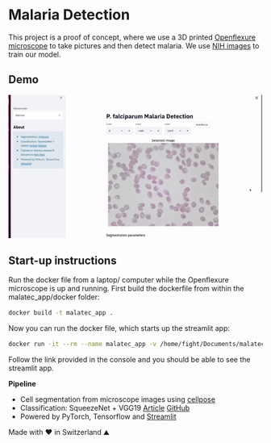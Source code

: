 # Malaria Detection  

This project is a proof of concept, where we use a 3D printed [Openflexure microscope](https://openflexure.org/) to take pictures and then detect malaria. We use [NIH images](https://lhncbc.nlm.nih.gov/LHC-downloads/downloads.html#malaria-datasets) to train our model. 

## Demo

![Malaria app Demo](malatec_mvp2.gif)  

## Start-up instructions
Run the docker file from a laptop/ computer while the Openflexure microscope is up and running. First build the dockerfile from within the malatec_app/docker folder:

```bash
docker build -t malatec_app .
```
Now you can run the docker file, which starts up the streamlit app:

```bash
docker run -it --rm --name malatec_app -v /home/fight/Documents/malatec_app/docker  malatec_app:latest
```
Follow the link provided in the console and you should be able to see the streamlit app.

**Pipeline**    

- Cell segmentation from microscope images using [cellpose](https://github.com/MouseLand/cellpose)  
- Classification: SqueezeNet + VGG19 [Article](https://peerj.com/articles/6977.pdf) [GitHub](https://github.com/sivaramakrishnan-rajaraman/Deep-Neural-Ensembles-toward-Malaria-Parasite-Detection-in-Thin-Blood-Smear-Images)
- Powered by PyTorch, Tensorflow and [Streamlit](https://docs.streamlit.io/en/stable/api.html)  

Made with ❤️ in Switzerland ⛰️
  
